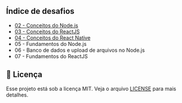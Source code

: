 ## Índice de desafios

- [02 - Conceitos do Node.js](02-conceitos-nodejs/README.md)
- [03 - Conceitos do ReactJS](03-conceitos-reactjs/README.md)
- [04 - Conceitos do React Native](04-conceitos-react-native/README.md)
- 05 - Fundamentos do Node.js
- 06 - Banco de dados e upload de arquivos no Node.js
- 07 - Fundamentos do ReactJS

## :memo: Licença

Esse projeto está sob a licença MIT. Veja o arquivo [LICENSE](LICENSE) para mais detalhes.
